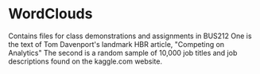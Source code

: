 # WordClouds
Contains files for class demonstrations and assignments in BUS212
One is the text of Tom Davenport's landmark HBR article, "Competing on Analytics"
The second is a random sample of 10,000 job titles and job descriptions found on the kaggle.com website.
